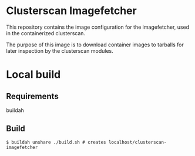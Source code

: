 # Clusterscan Imagefetcher

This repository contains the image configuration for the imagefetcher, used in the containerized clusterscan.

The purpose of this image is to download container images to tarballs for later inspection by the clusterscan modules.

# Local build 
## Requirements
buildah

## Build
`$ buildah unshare ./build.sh # creates localhost/clusterscan-imagefetcher`